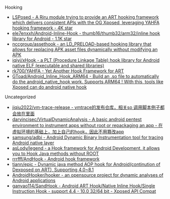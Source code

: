 Hooking

* [LSPosed - A Riru module trying to provide an ART hooking framework which delivers consistent APIs with the OG Xposed, leveraging YAHFA hooking framework - 4K star](https://github.com/LSPosed/LSPosed)
* [ele7enxxh/Android-Inline-Hook - thumb16/thumb32/arm32/inline hook library for Android - 1.1K star](https://github.com/ele7enxxh/Android-Inline-Hook)
* [nccgroup/assethook - an LD_PRELOAD-based hooking library that allows for replacing APK asset files dynamically without modifying an APK](https://github.com/nccgroup/assethook)
* [iqiyi/xHook - a PLT (Procedure Linkage Table) hook library for Android native ELF (executable and shared libraries)](https://github.com/iqiyi/xHook)
* [rk700/YAHFA - Yet Another Hook Framework for ART](https://github.com/rk700/YAHFA)
* [GToad/Android_Inline_Hook_ARM64 - Build an .so file to automatically do the android_native_hook work. Supports ARM64 ! With this, tools like Xposed can do android native hook](https://github.com/GToad/Android_Inline_Hook_ARM64)

Uncategorized

* [jiqiu2022/vm-trace-release - vmtrace的发布仓库，相关so 调用脚本例子都会放在里面](https://github.com/jiqiu2022/vm-trace-release)
* [darvincisec/VirtualDynamicAnalysis - A basic android pentest environment to instrument apps without root or repackaging an app - 在虚拟环境的基础上，加上自己的hook，因此不用篡改app](https://github.com/darvincisec/VirtualDynamicAnalysis)
* [samsung/adbi - Android Dynamic Binary Instrumentation tool for tracing Android native layer](https://github.com/samsung/adbi)
* [asLody/legend - a Hook framework for Android Development, it allows you to Hook Java methods without ROOT](https://github.com/asLody/legend)
* [rrrfff/AndHook - Android hook framework](https://github.com/rrrfff/AndHook)
* [tiann/epic - Dynamic java method AOP hook for Android(continution of Dexposed on ART), Supporting 4.0~8.1](https://github.com/tiann/epic)
* [AndroidHooker/hooker - an opensource project for dynamic analyses of Android applications](https://github.com/AndroidHooker/hooker)
* [ganyao114/SandHook - Android ART Hook/Native Inline Hook/Single Instruction Hook - support 4.4 - 10.0 32/64 bit - Xposed API Compat](https://github.com/ganyao114/SandHook)
